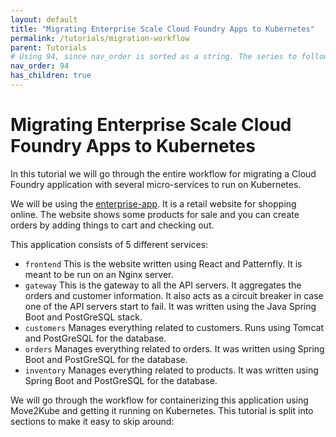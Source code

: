 ```yaml
---
layout: default
title: "Migrating Enterprise Scale Cloud Foundry Apps to Kubernetes"
permalink: /tutorials/migration-workflow
parent: Tutorials
# Using 94, since nav_order is sorted as a string. The series to follow is 1..9, 91..99,991..999,..
nav_order: 94
has_children: true
---
```


# Migrating Enterprise Scale Cloud Foundry Apps to Kubernetes

In this tutorial we will go through the entire workflow for migrating a Cloud Foundry application with several micro-services to run on Kubernetes.

We will be using the [enterprise-app](https://github.com/konveyor/move2kube-demos/tree/main/samples/enterprise-app).
It is a retail website for shopping online. The website shows some products for sale and you can create orders by adding things to cart and checking out.

This application consists of 5 different services:
- `frontend` This is the website written using React and Patternfly. It is meant to be run on an Nginx server.
- `gateway` This is the gateway to all the API servers. It aggregates the orders and customer information. It also acts as a circuit breaker in case one of the API servers start to fail. It was written using the Java Spring Boot and PostGreSQL stack.
- `customers` Manages everything related to customers. Runs using Tomcat and PostGreSQL for the database.
- `orders` Manages everything related to orders. It was written using Spring Boot and PostGreSQL for the database.
- `inventory` Manages everything related to products. It was written using Spring Boot and PostGreSQL for the database.

We will go through the workflow for containerizing this application using Move2Kube and getting it running on Kubernetes.
This tutorial is split into sections to make it easy to skip around:
